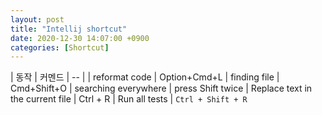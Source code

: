 ```yaml
---
layout: post
title: "Intellij shortcut"
date: 2020-12-30 14:07:00 +0900
categories: [Shortcut]
---
```


| 동작 | 커멘드 
| -- |
| reformat code | Option+Cmd+L
| finding file | Cmd+Shift+O
| searching everywhere | press Shift twice
| Replace text in the current file | Ctrl + R
| Run all tests | `Ctrl + Shift + R`